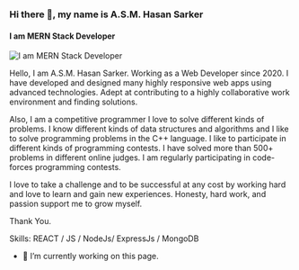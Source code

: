 ### Hi there 👋, my name is A.S.M. Hasan Sarker
#### I am MERN Stack Developer
![I am MERN Stack Developer](https://scontent.fdac116-1.fna.fbcdn.net/v/t39.30808-6/277569655_3270173583210986_2254742701072840455_n.png?_nc_cat=106&ccb=1-7&_nc_sid=e3f864&_nc_ohc=HDDwj0RmKYkAX_dQGNG&_nc_ht=scontent.fdac116-1.fna&oh=00_AT96ssiF9ioWpVONCdJzIWwD_NLrGB5KFzvuCYXXgqH0-w&oe=62DBFBA5)

Hello, I am A.S.M. Hasan Sarker. Working as a Web Developer since 2020. I have developed and designed many highly responsive web apps using advanced technologies. Adept at contributing to a highly collaborative work environment and finding solutions.

Also, I am a competitive programmer I love to solve different kinds of problems. I know different kinds of data structures and algorithms and I like to solve programming problems in the C++ language. I like to participate in different kinds of programming contests. I have solved more than 500+ problems in different online judges. I am regularly participating in code-forces programming contests.

I love to take a challenge and to be successful at any cost by working hard and love to learn and gain new experiences. Honesty, hard work, and passion support me to grow myself. 

 Thank You.

Skills: REACT / JS / NodeJs/ ExpressJs / MongoDB

- 🔭 I’m currently working on this page. 




